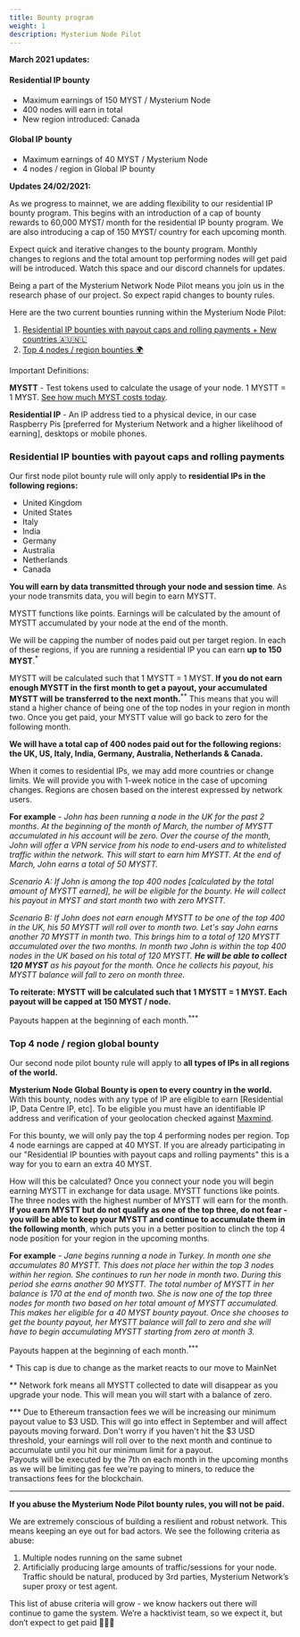 ```yaml
---
title: Bounty program
weight: 1
description: Mysterium Node Pilot
---
```



**March 2021 updates:**
#### Residential IP bounty
* Maximum earnings of 150 MYST / Mysterium Node 
* 400 nodes will earn in total
* New region introduced: Canada 
#### Global IP bounty
* Maximum earnings of 40 MYST / Mysterium Node
* 4 nodes / region in Global IP bounty 

**Updates 24/02/2021:**

As we progress to mainnet, we are adding flexibility to our residential IP bounty program. This begins with an introduction of a cap of bounty rewards to 60,000 MYST/ month for the residential IP bounty program. We are also introducing a cap of 150 MYST/ country for each upcoming month. 

Expect quick and iterative changes to the bounty program. Monthly changes to regions and the total amount top performing nodes will get paid will be introduced. Watch this space and our discord channels for updates. 

Being a part of the Mysterium Network Node Pilot means you join us in the research phase of our project. So expect rapid
changes to bounty rules.

Here are the two current bounties running within the Mysterium Node Pilot:

1. [Residential IP bounties with payout caps and rolling payments + New countries 🇦🇺🇳🇱](#residential-ip-bounties-with-payout-caps-and-rolling-payments)
2. [Top 4 nodes / region bounties 🌍](#top-4-node--region-global-bounty)

Important Definitions:

**MYSTT** - Test tokens used to calculate the usage of your node. 1 MYSTT = 1
MYST. [See how much MYST costs today](https://www.coingecko.com/en/coins/mysterium).

**Residential IP** - An IP address tied to a physical device, in our case Raspberry
Pis [preferred for Mysterium Network and a higher likelihood of earning], desktops or mobile phones.

### Residential IP bounties with payout caps and rolling payments

Our first node pilot bounty rule will only apply to **residential IPs in the following regions:** 
- United Kingdom
- United States
- Italy
- India
- Germany
- Australia
- Netherlands
- Canada

**You will earn by data transmitted through your node and session time**. As your node transmits data, you will begin to
earn MYSTT.

MYSTT functions like points. Earnings will be calculated by the amount of MYSTT accumulated by your node at the end of
the month.

We will be capping the number of nodes paid out per target region. In each of these regions, if you are running a
residential IP you can earn **up to 150 MYST**.<sup>*</sup>

MYSTT will be calculated such that 1 MYSTT = 1 MYST. **If you do not earn enough MYSTT in the first month to get a
payout, your accumulated MYSTT will be transferred to the next month.**<sup>**</sup> This means that you will stand a higher chance
of being one of the top nodes in your region in month two. Once you get paid, your MYSTT value will go back to zero for
the following month.

**We will have a total cap of 400 nodes paid out for the following regions: the UK, US, Italy, India, Germany, Australia,
Netherlands & Canada.**

When it comes to residential IPs, we may add more countries or change limits. We will provide you with 1-week notice in
the case of upcoming changes. Regions are chosen based on the interest expressed by network users.

**For example** - _John has been running a node in the UK for the past 2 months. At the beginning of the month of March,
the number of MYSTT accumulated in his account will be zero. Over the course of the month, John will offer a VPN service
from his node to end-users and to whitelisted traffic within the network. This will start to earn him MYSTT. At the end
of March, John earns a total of 50 MYSTT._

_Scenario A: If John is among the top 400 nodes [calculated by the total amount of MYSTT earned], he will be eligible
for the bounty. He will collect his payout in MYST and start month two with zero MYSTT._

_Scenario B: If John does not earn enough MYSTT to be one of the top 400 in the UK, his 50 MYSTT will roll over to
month two. Let's say John earns another 70 MYSTT in month two. This brings him to a total of 120 MYSTT accumulated over
the two months. In month two John is within the top 400 nodes in the UK based on his total of 120 MYSTT._ **_He will be
able to collect 120 MYST_** _as his payout for the month. Once he collects his payout, his MYSTT balance will fall to
zero on month three._

**To reiterate: MYSTT will be calculated such that 1 MYSTT = 1 MYST. Each payout will be capped at 150 MYST / node.**

Payouts happen at the beginning of each month.<sup>***</sup>

### Top 4 node / region global bounty

Our second node pilot bounty rule will apply to **all types of IPs in all regions of the world.**

**Mysterium Node Global Bounty is open to every country in the world.** With this bounty, nodes with any type of IP are
eligible to earn [Residential IP, Data Centre IP, etc]. To be eligible you must have an identifiable IP address and
verification of your geolocation checked against [Maxmind](https://www.maxmind.com/en/home).

For this bounty, we will only pay the top 4 performing nodes per region. Top 4 node earnings are capped at 40 MYST. If
you are already participating in our "Residential IP bounties with payout caps and rolling payments" this is a way for
you to earn an extra 40 MYST.

How will this be calculated? Once you connect your node you will begin earning MYSTT in exchange for data usage. MYSTT
functions like points. The three nodes with the highest number of MYSTT will earn for the month. **If you earn MYSTT but
do not qualify as one of the top three, do not fear - you will be able to keep your MYSTT and continue to accumulate
them in the following month**, which puts you in a better position to clinch the top 4 node position for your region in
the upcoming months.

**For example** - _Jane begins running a node in Turkey. In month one she accumulates 80 MYSTT. This does not place her
within the top 3 nodes within her region. She continues to run her node in month two. During this period she earns
another 90 MYSTT. The total number of MYSTT in her balance is 170 at the end of month two. She is now one of the top
three nodes for month two based on her total amount of MYSTT accumulated. This makes her eligible for a 40 MYST bounty
payout. Once she chooses to get the bounty payout, her MYSTT balance will fall to zero and she will have to begin
accumulating MYSTT starting from zero at month 3._

Payouts happen at the beginning of each month.<sup>***</sup>

\* This cap is due to change as the market reacts to our move to MainNet

** Network fork means all MYSTT collected to date will disappear as you upgrade your node. This will mean you will start
with a balance of zero.

*** Due to Ethereum transaction fees we will be increasing our minimum payout value to $3 USD. This will go into effect
in September and will affect payouts moving forward. Don't worry if you haven't hit the $3 USD threshold, your earnings
will roll over to the next month and continue to accumulate until you hit our minimum limit for a payout.  
Payouts will be executed by the 7th on each month in the upcoming months as we will be limiting gas fee we're paying to
miners, to reduce the transactions fees for the blockchain.

***

**If you abuse the Mysterium Node Pilot bounty rules, you will not be paid.**

We are extremely conscious of building a resilient and robust network. This means keeping an eye out for bad actors. We
see the following criteria as abuse:

1. Multiple nodes running on the same subnet
2. Artificially producing large amounts of traffic/sessions for your node. Traffic should be natural, produced by 3rd
   parties, Mysterium Network’s super proxy or test agent.

This list of abuse criteria will grow - we know hackers out there will continue to game the system. We’re a hacktivist
team, so we expect it, but don’t expect to get paid 🤣🤣🤣
